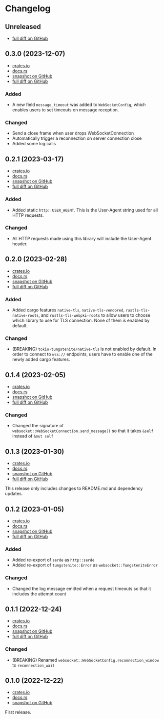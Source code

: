 # Changelog

## Unreleased
- [full diff on GitHub](https://github.com/negi-grass/crypto-botters/compare/61048cea6360d8ec047d29dccacc49a8f2e1771d...main)

## 0.3.0 (2023-12-07)
- [crates.io](https://crates.io/crates/generic-api-client/0.3.0)
- [docs.rs](https://docs.rs/generic-api-client/0.3.0)
- [snapshot on GitHub](https://github.com/negi-grass/crypto-botters/tree/61048cea6360d8ec047d29dccacc49a8f2e1771d/generic-api-client)
- [full diff on GitHub](https://github.com/negi-grass/crypto-botters/compare/9a2e1ac25587c3981e4348538ba99f3ed93b9817...61048cea6360d8ec047d29dccacc49a8f2e1771d)

### Added
- A new field `message_timeout` was added to `WebSocketConfig`, which enables users to set timeouts on message reception.

### Changed
- Send a close frame when user drops WebSocketConnection
- Automatically trigger a reconnection on server connection close
- Added some log calls

## 0.2.1 (2023-03-17)
- [crates.io](https://crates.io/crates/generic-api-client/0.2.1)
- [docs.rs](https://docs.rs/generic-api-client/0.2.1)
- [snapshot on GitHub](https://github.com/negi-grass/crypto-botters/tree/9a2e1ac25587c3981e4348538ba99f3ed93b9817/generic-api-client)
- [full diff on GitHub](https://github.com/negi-grass/crypto-botters/compare/c8019150ed2c0971a50b6c5f0f5fdf2aca254550...9a2e1ac25587c3981e4348538ba99f3ed93b9817)


### Added
- Added static `http::USER_AGENT`. This is the User-Agent string used for all HTTP requests.

### Changed
- All HTTP requests made using this library will include the User-Agent header.

## 0.2.0 (2023-02-28)
- [crates.io](https://crates.io/crates/generic-api-client/0.2.0)
- [docs.rs](https://docs.rs/generic-api-client/0.2.0)
- [snapshot on GitHub](https://github.com/negi-grass/crypto-botters/tree/c8019150ed2c0971a50b6c5f0f5fdf2aca254550/generic-api-client)
- [full diff on GitHub](https://github.com/negi-grass/crypto-botters/compare/e39e98f5b52cb306ef4a97f0b2675bf48aae8990...c8019150ed2c0971a50b6c5f0f5fdf2aca254550)

### Added
- Added cargo features `native-tls`, `native-tls-vendored`, `rustls-tls-native-roots`, and `rustls-tls-webpki-roots`
to allow users to choose which library to use for TLS connection. None of them is enabled by default.

### Changed
- (BREAKING) `tokio-tungstenite/native-tls` is not enabled by default. In order to connect to `wss://` endpoints,
users have to enable one of the newly added cargo features.

## 0.1.4 (2023-02-05)
- [crates.io](https://crates.io/crates/generic-api-client/0.1.4)
- [docs.rs](https://docs.rs/generic-api-client/0.1.4)
- [snapshot on GitHub](https://github.com/negi-grass/crypto-botters/tree/e39e98f5b52cb306ef4a97f0b2675bf48aae8990/generic-api-client)
- [full diff on GitHub](https://github.com/negi-grass/crypto-botters/compare/980b9f4fe8f6fa128ad1a00bad1e0778b00f9ac4...e39e98f5b52cb306ef4a97f0b2675bf48aae8990)

### Changed
- Changed the signature of `websocket::WebSocketConnection.send_message()` so that it takes `&self` instead of `&mut self`

## 0.1.3 (2023-01-30)
- [crates.io](https://crates.io/crates/generic-api-client/0.1.3)
- [docs.rs](https://docs.rs/generic-api-client/0.1.3)
- [snapshot on GitHub](https://github.com/negi-grass/crypto-botters/tree/980b9f4fe8f6fa128ad1a00bad1e0778b00f9ac4/generic-api-client)
- [full diff on GitHub](https://github.com/negi-grass/crypto-botters/compare/71da3426a58beb064fb1553e8241f8a6e9b25849...980b9f4fe8f6fa128ad1a00bad1e0778b00f9ac4)

This release only includes changes to README.md and dependency updates.

## 0.1.2 (2023-01-05)
- [crates.io](https://crates.io/crates/generic-api-client/0.1.2)
- [docs.rs](https://docs.rs/generic-api-client/0.1.2)
- [snapshot on GitHub](https://github.com/negi-grass/crypto-botters/tree/71da3426a58beb064fb1553e8241f8a6e9b25849/generic-api-client)
- [full diff on GitHub](https://github.com/negi-grass/crypto-botters/compare/5f627177743aa7a48e41aca67989a816710f7856...71da3426a58beb064fb1553e8241f8a6e9b25849)

### Added
- Added re-export of `serde` as `http::serde`
- Added re-export of `tungstenite::Error` as `websocket::TungsteniteError`

### Changed
- Changed the log message emitted when a request timeouts so that it includes the attempt count

## 0.1.1 (2022-12-24)
- [crates.io](https://crates.io/crates/generic-api-client/0.1.1)
- [docs.rs](https://docs.rs/generic-api-client/0.1.1)
- [snapshot on GitHub](https://github.com/negi-grass/crypto-botters/tree/5f627177743aa7a48e41aca67989a816710f7856/generic-api-client)
- [full diff on GitHub](https://github.com/negi-grass/crypto-botters/compare/20f55729109377702a2ec3340a5783773101d099...5f627177743aa7a48e41aca67989a816710f7856)

### Changed
- (BREAKING) Renamed `websocket::WebSocketConfig.reconnection_window` to `reconnection_wait`

## 0.1.0 (2022-12-22)
- [crates.io](https://crates.io/crates/generic-api-client/0.1.0)
- [docs.rs](https://docs.rs/generic-api-client/0.1.0)
- [snapshot on GitHub](https://github.com/negi-grass/crypto-botters/tree/20f55729109377702a2ec3340a5783773101d099/generic-api-client)

First release.
